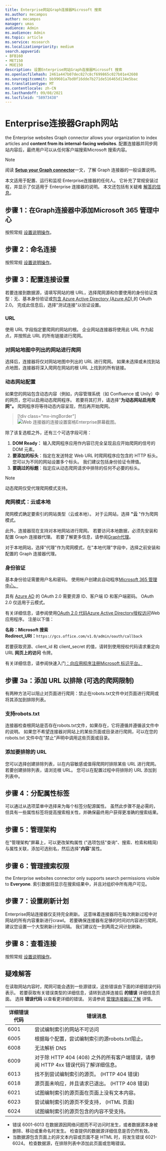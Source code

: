 ```yaml
---
title: Enterprise网站Graph连接器Microsoft 搜索
ms.author: mecampos
author: mecampos
manager: umas
audience: Admin
ms.audience: Admin
ms.topic: article
ms.service: mssearch
ms.localizationpriority: medium
search.appverid:
- BFB160
- MET150
- MOE150
description: 设置Enterprise网站Graph连接器Microsoft 搜索
ms.openlocfilehash: 2461a447b07dec827c8cf699865c027b01e42608
ms.sourcegitcommit: bb99601a7bd0f16dde7b271de516465d134e5bac
ms.translationtype: MT
ms.contentlocale: zh-CN
ms.lasthandoff: 09/08/2021
ms.locfileid: "58973438"
---
```

<!---Previous ms.author: monaray --->

<!-- markdownlint-disable no-inline-html -->

# <a name="enterprise-websites-graph-connector"></a>Enterprise连接器Graph网站

the Enterprise websites Graph connector allows your organization to index articles and **content from its internal-facing websites**. 配置连接器并同步网站内容后，最终用户可以从任何客户端搜索Microsoft 搜索内容。

> [!NOTE]
> 阅读 [**Setup your Graph connector**](configure-connector.md)一文，了解 Graph 连接器的一般设置说明。

本文适用于配置、运行和监视 Enterprise连接器的任何人。 它补充了常规安装过程，并显示了仅适用于 Enterprise 连接器的说明。 本文还包括有关疑难 [解答的信息](#troubleshooting)。

<!---## Before you get started-->

<!---Insert "Before you get started" recommendations for this data source-->

## <a name="step-1-add-a-graph-connector-in-the-microsoft-365-admin-center"></a>步骤 1：在Graph连接器中添加Microsoft 365 管理中心

按照常规 [设置说明操作](./configure-connector.md)。
<!---If the above phrase does not apply, delete it and insert specific details for your data source that are different from general setup instructions.-->

## <a name="step-2-name-the-connection"></a>步骤 2：命名连接

按照常规 [设置说明操作](./configure-connector.md)。
<!---If the above phrase does not apply, delete it and insert specific details for your data source that are different from general setup instructions.-->

## <a name="step-3-configure-the-connection-settings"></a>步骤 3：配置连接设置

若要连接到数据源，请填写网站的根 URL，选择爬网源和你要使用的身份验证类型：无、基本身份验证或[包含 Azure Active Directory (Azure AD) ](/azure/active-directory/)的 OAuth 2.0。 完成此信息后，选择"测试连接"以验证设置。

### <a name="url"></a>URL

使用 URL 字段指定要爬网的网站的根。 企业网站连接器将使用此 URL 作为起点，并按照此 URL 的所有链接进行爬网。

### <a name="crawl-websites-listed-in-the-sitemap"></a>对网站地图中列出的网站进行爬网

选择后，连接器将仅对网站地图中列出的 URL 进行爬网。 如果未选择或未找到站点地图，连接器将深入爬网在网站的根 URL 上找到的所有链接。

### <a name="dynamic-site-configuration"></a>动态网站配置

如果您的网站包含动态内容（例如，内容管理系统（如 Confluence 或 Unily）中的网页，您可以启用动态爬网程序。 若要将其打开，请选择"**为动态网站启用爬网"。** 爬网程序将等待动态内容呈现，然后再开始爬网。

> [!div class="mx-imgBorder"]
> ![Web 连接器的连接设置窗格Enterprise屏幕截图。](media/enterprise-web-connector/connectors-enterpriseweb-connectionsettings-dynamicconfig-small.png)

除了该复选框之外，还有三个可选字段可用：

1. **DOM Ready：** 输入爬网程序应用作内容已完全呈现且应开始爬网的信号的 DOM 元素。
1. **要添加的标头**：指定在发送特定 Web URL 时爬网程序应包含的 HTTP 标头。 您可以为不同的网站设置多个标头。 我们建议包括身份验证令牌值。
1. **要跳过的标题**：指定应从动态爬网请求中排除的任何不必要的标头。

> [!NOTE]
> 动态爬网仅受代理爬网模式支持。

### <a name="crawl-mode-cloud-or-on-premises"></a>爬网模式：云或本地

爬网模式确定要索引的网站类型（云或本地）。 对于云网站，选择 **"云** "作为爬网模式。

此外，连接器现在支持对本地网站进行爬网。 若要访问本地数据，必须先安装和配置 Graph 连接器代理。 若要了解更多信息，请参阅[Graph代理](./graph-connector-agent.md)。

对于本地网站，选择"代理"作为爬网模式，在"本地代理"字段中，选择之前安装和配置的 Graph 连接器代理。  

### <a name="authentication"></a>身份验证

基本身份验证需要用户名和密码。 使用帐户创建此自动程序[Microsoft 365 管理中心。](https://admin.microsoft.com)

具有 [Azure AD](/azure/active-directory/) 的 OAuth 2.0 需要资源 ID、客户端 ID 和客户端密码。 OAuth 2.0 仅适用于云模式。

有关详细信息，请参阅使用[OAuth 2.0 代码Azure Active Directory授权访问](/azure/active-directory/develop/v1-protocols-oauth-code)Web 应用程序。 注册以下值：

**名称：Microsoft 搜索** <br/>
**Redirect_URI：**`https://gcs.office.com/v1.0/admin/oauth/callback`

若要获取资源、client_id 和 client_secret 的值，请转到使用授权代码请求重定向 URL **网页上的访问** 令牌。

有关详细信息，请参阅快速入门[：向应用程序注册Microsoft 标识平台。](/azure/active-directory/develop/quickstart-register-app)

## <a name="step-3a-add-urls-to-exclude-optional-crawl-restrictions"></a>步骤 3a：添加 URL 以排除 (可选的爬网限制) 

有两种方法可以阻止对页面进行爬网：禁止在robots.txt文件中对页面进行爬网或将其添加到排除列表。

### <a name="support-for-robotstxt"></a>支持robots.txt

连接器检查根网站是否存在robots.txt文件，如果存在，它将遵循并遵循该文件中的说明。 如果您不希望连接器对网站上的某些页面或目录进行爬网，可以在您的 robots.txt 文件中在"禁止"声明中调用这些页面或目录。

### <a name="add-urls-to-exclude"></a>添加要排除的 URL

您可以选择创建排除列表，以在内容敏感或值得爬网时排除某些 URL 进行爬网。 若要创建排除列表，请浏览根 URL。 您可以在配置过程中将排除的 URL 添加到列表中。

## <a name="step-4-assign-property-labels"></a>步骤 4：分配属性标签

可以通过从选项菜单中选择来为每个标签分配源属性。 虽然此步骤不是必需的，但具有一些属性标签将提高搜索相关性，并确保最终用户获得更准确的搜索结果。

## <a name="step-5-manage-schema"></a>步骤 5：管理架构

在"管理架构"屏幕上，可以更改架构属性 ("选项包括"查询"、搜索、检索和精简) 与属性关联，添加可选别名，然后选择"**内容**"属性。

## <a name="step-6-manage-search-permissions"></a>步骤 6：管理搜索权限

the Enterprise websites connector only supports search permissions visible to **Everyone**. 索引数据将显示在搜索结果中，并且对组织中所有用户可见。

## <a name="step-7-set-the-refresh-schedule"></a>步骤 7：设置刷新计划

Enterprise网站连接器仅支持完全刷新。 这意味着连接器将在每次刷新过程中对网站的所有内容重新进行crawl。 若要确保连接器有足够的时间对内容进行爬网，建议您设置一个大型刷新计划间隔。 我们建议在一到两周之间计划刷新。

## <a name="step-8-review-connection"></a>步骤 8：查看连接

按照常规 [设置说明操作](./configure-connector.md)。
<!---If the above phrase does not apply, delete it and insert specific details for your data source that are different from general setup instructions.-->

## <a name="troubleshooting"></a>疑难解答

在读取网站内容时，爬网可能会遇到一些源错误，这些错误由下面的详细错误代码表示。 若要获取有关错误类型的详细信息，请转到选择连接后 **的错误** 详细信息页面。 选择 **错误代码** 以查看更详细的错误。 另请参阅 [管理连接器以了解](./manage-connector.md) 详情。

 详细错误代码 | 错误消息
 --- | ---
 6001 | 尝试编制索引的网站不可访问
 6005 | 根据每个配置，尝试编制索引的源robots.txt阻止。
 6008 | 无法解析 DNS
 6009 | 对于除 HTTP 404 (408) 之外的所有客户端错误，请参阅 HTTP 4xx 错误代码了解详细信息。
 6013 | 找不到尝试编制索引的源页。  (HTTP 404 错误) 
 6018 | 源页面未响应，并且请求已退出。 (HTTP 408 错误) 
 6021 | 试图编制索引的源页面在页面上没有文本内容。
 6023 | 尝试编制索引的源页不受支持， (HTML 页面) 
 6024 | 试图编制索引的源页包含的内容不受支持。

* 错误 6001-6013 在数据源因网络问题而不可访问时发生，或者数据源本身被删除、移动或重命名时发生。 检查提供的数据源详细信息是否仍然有效。
* 当数据源包含页面上的非文本内容或页面不是 HTML 时，将发生错误 6021-6024。 检查数据源，在排除列表中添加此页面或忽略错误。
